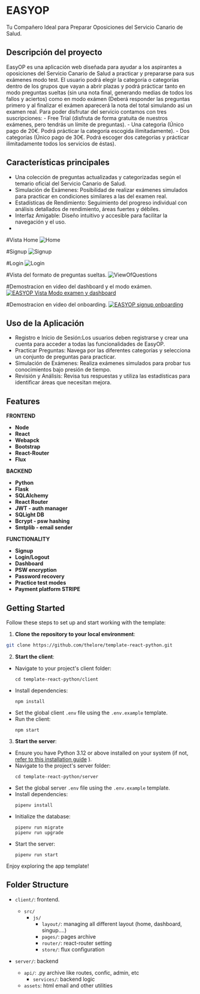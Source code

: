 # EASYOP
Tu Compañero Ideal para Preparar Oposiciones del Servicio Canario de Salud.

## Descripción del proyecto
<p>EasyOP es una aplicación web diseñada para ayudar a los aspirantes a oposiciones del Servicio Canario de Salud a practicar y prepararse para sus exámenes modo test.
  El usuario podrá elegir la categoría o categorías dentro de los grupos que vayan a abrir plazas y podrá prácticar tanto en modo preguntas sueltas (sin una nota final, generando medias de todos los fallos y       aciertos) como en modo exámen (Deberá responder las preguntas primero y al finalizar el exámen aparecerá la nota del total simulando así un examen real.
  Para poder disfrutar del servicio contamos con tres suscripciones: 
  - Free Trial (disfruta de forma gratuita de nuestros exámenes, pero tendrás un límite de preguntas).
  - Una categorìa (Único pago de 20€. Podrá prácticar la categoría escogida ilimitadamente).
  - Dos categorías (Único pago de 30€. Podrá escoger dos categorías y prácticar ilimitadamente todos los servicios de éstas).</p>

## Características principales
- Una colección de preguntas actualizadas y categorizadas según el temario oficial del Servicio Canario de Salud.
- Simulación de Exámenes: Posibilidad de realizar exámenes simulados para practicar en condiciones similares a las del examen real.
- Estadísticas de Rendimiento: Seguimiento del progreso individual con análisis detallados de rendimiento, áreas fuertes y débiles.
- Interfaz Amigable: Diseño intuitivo y accesible para facilitar la navegación y el uso.
- 

#Vista Home
![Home](https://github.com/Yoel-Cabaleiro/oposicion-v1/assets/131387591/566f838a-d304-44a6-8f75-7883b480bba1)

#Signup
![Signup](https://github.com/Yoel-Cabaleiro/oposicion-v1/assets/131387591/eee82b24-e8ac-4b9e-a339-ddba5ab0c169)

#Login
![Login](https://github.com/Yoel-Cabaleiro/oposicion-v1/assets/131387591/1ce03773-c2d6-4b98-8ddc-e64e6f736b94)

#Vista del formato de preguntas sueltas.
![ViewOfQuestions](https://github.com/Yoel-Cabaleiro/oposicion-v1/assets/131387591/49316f4f-1240-465f-a01a-743fc87234eb)

#Demostracion en video del dashboard y el modo exámen.
[![EASYOP Vista Modo examen y dashboard]([https://img.youtube.com/vi/nkqcSuMTczU/maxresdefault.jpg)](https://www.youtube.com/watch?v=nkqcSuMTczU)

#Demostracion en video del onboarding.
[![EASYOP signup onboarding]([https://img.youtube.com/vi/M9jRrA6IwQk/maxresdefault.jpg)](https://www.youtube.com/watch?v=M9jRrA6IwQk)

## Uso de la Aplicación
- Registro e Inicio de Sesión:Los usuarios deben registrarse y crear una cuenta para acceder a todas las funcionalidades de EasyOP.
- Practicar Preguntas: Navega por las diferentes categorías y selecciona un conjunto de preguntas para practicar.
- Simulación de Exámenes: Realiza exámenes simulados para probar tus conocimientos bajo presión de tiempo.
- Revisión y Análisis: Revisa tus respuestas y utiliza las estadísticas para identificar áreas que necesitan mejora.


## Features

**FRONTEND**
- **Node**
- **React**
- **Webapck**
- **Bootstrap**
- **React-Router**
- **Flux**

**BACKEND**
- **Python**
- **Flask**
- **SQLAlchemy**
- **React Router**
- **JWT - auth manager**
- **SQLight DB**
- **Bcrypt - psw hashing**
- **Smtplib - email sender**

**FUNCTIONALITY**
- **Signup**
- **Login/Logout**
- **Dashboard**
- **PSW encryption**
- **Password recovery**
- **Practice test modes**
- **Payment platform STRIPE**



## Getting Started

Follow these steps to set up and start working with the template:

1. **Clone the repository to your local environment**:

```sh
git clone https://github.com/thelore/template-react-python.git
```

2. **Start the client**:
- Navigate to your project's client folder:
  ```
  cd template-react-python/client
  ```
- Install dependencies:
  ```
  npm install
  ```
- Set the global client `.env` file using the `.env.example` template.
- Run the client:
  ```
  npm start
  ```


3. **Start the server**:
- Ensure you have Python 3.12 or above installed on your system (if not, [refer to this installation guide](https://kinsta.com/knowledgebase/install-python/)
).
- Navigate to the project's server folder:
  ```
  cd template-react-python/server
  ```
- Set the global server `.env` file using the `.env.example` template.
- Install dependencies:
  ```
  pipenv install
  ```
- Initialize the database:
  ```
  pipenv run migrate
  pipenv run upgrade
  ```
- Start the server:
  ```
  pipenv run start
  ```

Enjoy exploring the app template!



## Folder Structure

- `client/`: frontend.
  - `src/`
    - `js/`
      - `layout/`: managing all different layout (home, dashboard, singup....)
      - `pages/`: pages archive
      - `router/`: react-router setting 
      - `store/`: flux configuration
  
- `server/`: backend
  - `api/`: .py archive like routes, confic, admin, etc
    - `services/`: backend logic
  - `assets`: html email and other utilities


